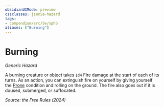 ```yaml
---
obsidianUIMode: preview
cssclasses: json5e-hazard
tags:
- compendium/src/5e/xphb
aliases: ["Burning"]
---
```

# Burning
*Generic Hazard*  

A burning creature or object takes `1d4` Fire damage at the start of each of its turns. As an action, you can extinguish fire on yourself by giving yourself the [Prone](rules/conditions.md#Prone) condition and rolling on the ground. The fire also goes out if it is doused, submerged, or suffocated.

*Source: the Free Rules (2024)*
